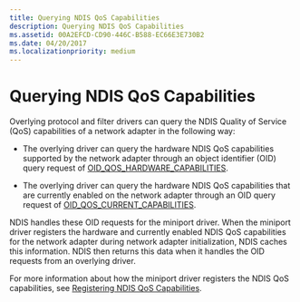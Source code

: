 ```yaml
---
title: Querying NDIS QoS Capabilities
description: Querying NDIS QoS Capabilities
ms.assetid: 00A2EFCD-CD90-446C-B588-EC66E3E730B2
ms.date: 04/20/2017
ms.localizationpriority: medium
---
```


# Querying NDIS QoS Capabilities


Overlying protocol and filter drivers can query the NDIS Quality of Service (QoS) capabilities of a network adapter in the following way:

-   The overlying driver can query the hardware NDIS QoS capabilities supported by the network adapter through an object identifier (OID) query request of [OID\_QOS\_HARDWARE\_CAPABILITIES](./oid-qos-hardware-capabilities.md).

-   The overlying driver can query the hardware NDIS QoS capabilities that are currently enabled on the network adapter through an OID query request of [OID\_QOS\_CURRENT\_CAPABILITIES](./oid-qos-current-capabilities.md).

NDIS handles these OID requests for the miniport driver. When the miniport driver registers the hardware and currently enabled NDIS QoS capabilities for the network adapter during network adapter initialization, NDIS caches this information. NDIS then returns this data when it handles the OID requests from an overlying driver.

For more information about how the miniport driver registers the NDIS QoS capabilities, see [Registering NDIS QoS Capabilities](registering-ndis-qos-capabilities.md).

 

